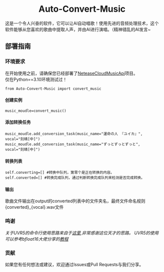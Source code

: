 <div align="center">

<h1>Auto-Convert-Music</h1>
 
</div>

这是一个令人兴奋的软件，它可以让AI自动唱歌！使用先进的音频处理技术，这个软件能够从您喜欢的歌曲中提取人声，并由AI进行演唱。（精神错乱的AI发言~
## 部署指南
### 环境要求
在开始使用之前，请确保您已经部署了[NeteaseCloudMusicApi](https://github.com/Binaryify/NeteaseCloudMusicApi)项目。  
仅在Python==3.10环境测试过！

    from Auto-Convert-Music import convert_music

#### 创建实例
    music_moudle=convert_music()

#### 添加转换任务
    music_moudle.add_conversion_task(music_name="運命の人 『ユイカ』", vocal="刻晴[中]")
    music_moudle.add_conversion_task(music_name="ずっとずっとずっと", vocal="刻晴[中]")

#### 转换列表
    self.converting=[] #转换中队列，第零个是正在转换的内容。
    self.converted=[] #转换完成队列，通过判断转换完成队列来检测是否完成转换。
#### 输出
歌曲文件输出在output的converted列表中的文件夹名，最终文件命名规则{converted}_{vocal}.wav文件

### 鸣谢
*关于UVR5的命令行使用思路来自于[这里](https://github.com/Anjok07/ultimatevocalremovergui/issues/678),非常感谢这位天才的思路。*
*UVR5的使用可以参考bfloat16大佬分享的[教程](https://www.bilibili.com/read/cv27499700/)*


### 贡献  
如果您有任何想法或建议，欢迎通过Issues或Pull Requests与我们分享。

